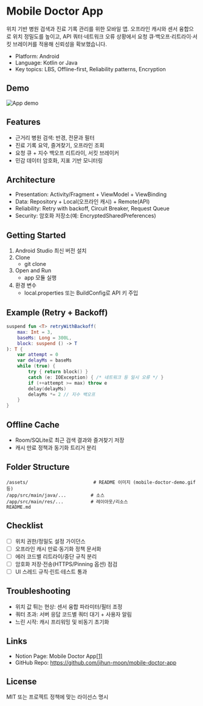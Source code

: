 # Mobile Doctor App

위치 기반 병원 검색과 진료 기록 관리를 위한 모바일 앱. 오프라인 캐시와 센서 융합으로 위치 정밀도를 높이고, API 쿼터·네트워크 오류 상황에서 요청 큐·백오프·리트라이·서킷 브레이커를 적용해 신뢰성을 확보했습니다.

- Platform: Android
- Language: Kotlin or Java
- Key topics: LBS, Offline-first, Reliability patterns, Encryption

## Demo
![App demo](assets/mobile-doctor-demo.gif)

## Features
- 근거리 병원 검색: 반경, 전문과 필터
- 진료 기록 요약, 즐겨찾기, 오프라인 조회
- 요청 큐 + 지수 백오프 리트라이, 서킷 브레이커
- 민감 데이터 암호화, 지표 기반 모니터링

## Architecture
- Presentation: Activity/Fragment + ViewModel + ViewBinding
- Data: Repository + Local(오프라인 캐시) + Remote(API)
- Reliability: Retry with backoff, Circuit Breaker, Request Queue
- Security: 암호화 저장소(예: EncryptedSharedPreferences)

## Getting Started
1. Android Studio 최신 버전 설치
2. Clone
   - git clone <repo-url>
3. Open and Run
   - app 모듈 실행
4. 환경 변수
   - local.properties 또는 BuildConfig로 API 키 주입

## Example (Retry + Backoff)
```kotlin
suspend fun <T> retryWithBackoff(
    max: Int = 3,
    baseMs: Long = 300L,
    block: suspend () -> T
): T {
    var attempt = 0
    var delayMs = baseMs
    while (true) {
        try { return block() }
        catch (e: IOException) { /* 네트워크 등 일시 오류 */ }
        if (++attempt >= max) throw e
        delay(delayMs)
        delayMs *= 2 // 지수 백오프
    }
}
```

## Offline Cache
- Room/SQLite로 최근 검색 결과와 즐겨찾기 저장
- 캐시 만료 정책과 동기화 트리거 분리

## Folder Structure
```
/assets/                        # README 이미지 (mobile-doctor-demo.gif 등)
/app/src/main/java/...         # 소스
/app/src/main/res/...          # 레이아웃/리소스
README.md
```

## Checklist
- [ ] 위치 권한/정밀도 설정 가이던스
- [ ] 오프라인 캐시 만료·동기화 정책 문서화
- [ ] 에러 코드별 리트라이/중단 규칙 분리
- [ ] 암호화 저장·전송(HTTPS/Pinning 옵션) 점검
- [ ] UI 스레드 규칙·린트·테스트 통과

## Troubleshooting
- 위치 값 튀는 현상: 센서 융합 파라미터/필터 조정
- 쿼터 초과: 서버 응답 코드별 쿼터 대기 + 사용자 알림
- 느린 시작: 캐시 프리워밍 및 비동기 초기화

## Links
- Notion Page: Mobile Doctor App[[1]](https://www.notion.so/f8e8f6e415dd40f795f80c830003c1c4)
- GitHub Repo: https://github.com/jihun-moon/mobile-doctor-app

## License
MIT 또는 프로젝트 정책에 맞는 라이선스 명시
